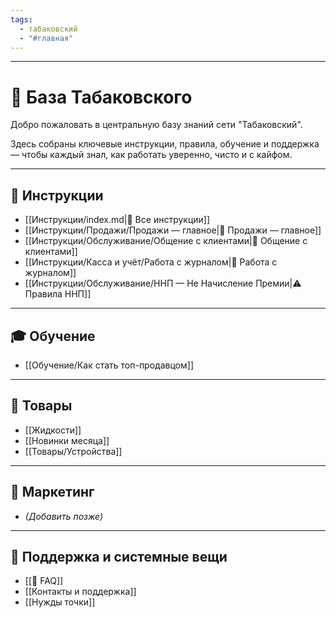 ```yaml
---
tags:
  - табаковский
  - "#главная"
---
```

---

# 🧭 База Табаковского

Добро пожаловать в центральную базу знаний сети "Табаковский".

Здесь собраны ключевые инструкции, правила, обучение и поддержка — чтобы каждый знал, как работать уверенно, чисто и с кайфом.

---

## 📘 Инструкции

- [[Инструкции/index.md|📂 Все инструкции]]
- [[Инструкции/Продажи/Продажи — главное|🛒 Продажи — главное]]
- [[Инструкции/Обслуживание/Общение с клиентами|💬 Общение с клиентами]]
- [[Инструкции/Касса и учёт/Работа с журналом|🧾 Работа с журналом]]
- [[Инструкции/Обслуживание/ННП — Не Начисление Премии|⚠️ Правила ННП]]

---

## 🎓 Обучение

- [[Обучение/Как стать топ-продавцом]]

---

## 🧃 Товары

- [[Жидкости]]
- [[Новинки месяца]]
- [[Товары/Устройства]]

---

## 📣 Маркетинг

- *(Добавить позже)*

---

## 📌 Поддержка и системные вещи

- [[🧭 FAQ]]
- [[Контакты и поддержка]]
- [[Нужды точки]] 